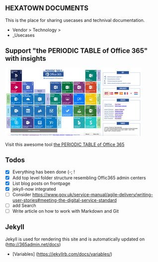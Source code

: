 ## HEXATOWN DOCUMENTS
This is the place for sharing usecases and technival documentation.

- Vendor > Technology > 
- _Usecases 

## Support "the PERIODIC TABLE of Office 365" with insights
![](./Thumbnail.png)

Visit this awesome tool [the PERIODIC TABLE of Office 365](http://periodictableofoffice365.azurewebsites.net/#/office365/en)


## Todos
- [x] Everything has been done (-; !
- [x] Add top level folder structure resembling Offic365 admin centers
- [x] List blog posts on frontpage
- [x] jekyll-now integrated
- [ ] Consider https://www.gov.uk/service-manual/agile-delivery/writing-user-stories#meeting-the-digital-service-standard
- [ ] add Search
- [ ] Write article on how to work with Markdown and Git 

## Jekyll
Jekyll is used for rendering this site and is automatically updated on (http://365admin.net/docs)

- [Variables] (https://jekyllrb.com/docs/variables/)